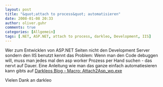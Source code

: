 ```yaml
---
layout: post
title: "&quot;attach to process&quot; automatisieren"
date: 2008-01-08 20:33
author: oliver.guhr
comments: true
categories: [Allgemein]
tags: [.NET, ASP.NET, attach to process, darkleo, Development, IIS]
---
```

Wer zum Entwicklen von ASP.NET Seiten nicht den Development Server sondern den IIS benutzt kennt das Problem: Wenn man den Code debuggen will, muss man jedes mal den asp worker Prozess per Hand suchen - das nervt auf Dauer. Eine Anleitung wie man das ganze einfach automatiesieren kann gibts auf <a href="http://www.darkleo.com/blog/2007/12/06/macro-attach2asp_wpexe/">Darkleos Blog - Macro: Attach2Asp_wp.exe</a>

Vielen Dank an darkleo
